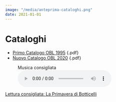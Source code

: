 ```yaml
---
image: "/media/anteprima-cataloghi.png"
date: 2021-01-01
---
```

# Cataloghi

* [Primo Catalogo OBL 1995](/media/catal%202001-full%20con%20nomi.pdf) {.pdf}
* [Nuovo Catalogo OBL 2020](/media/Catal%20agg%20giugno%202020-full.pdf) {.pdf}

<figure><figcaption>Musica consigliata</figcaption><audio metadata controls src="/media/ventotene.mp3">Your browser does not support the <code>audio</code> element</audio></figure>

[Lettura consigliata: La Primavera di Botticelli](https://www.guidaturistica-michelebusillo.com/it/dettagli-di-primavera/)
